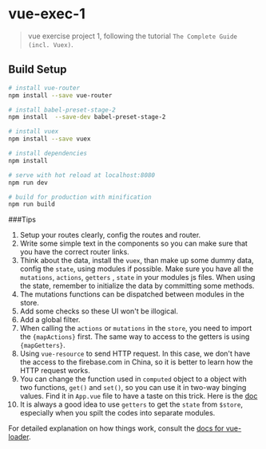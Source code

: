 # vue-exec-1

> vue exercise project 1, following the tutorial `The Complete Guide (incl. Vuex)`.

## Build Setup

``` bash
# install vue-router
npm install --save vue-router

# install babel-preset-stage-2
npm install  --save-dev babel-preset-stage-2

# install vuex
npm install --save vuex

# install dependencies
npm install

# serve with hot reload at localhost:8080
npm run dev

# build for production with minification
npm run build
```
###Tips
1. Setup your routes clearly, config the routes and router.
2. Write some simple text in the components so you can make sure that you have the correct router links.
3. Think about the data, install the `vuex`, than make up some dummy data, config the `state`, using modules if possible. Make sure you have all the `mutations`, `actions`, `getters` , `state` in your modules js files. When using the state, remember to initialize the data by committing some methods.
4. The mutations functions can be dispatched between modules in the store.
5. Add some checks so these UI won't be illogical.
6. Add a global filter.
7. When calling the `actions` or `mutations` in the `store`, you need to import the `{mapActions}` first. The same way to access to the getters is using `{mapGetters}`.
8. Using `vue-resource` to send HTTP request. In this case, we don't have the access to the firebase.com in China, so it is better to learn how the HTTP request works.
9. You can change the function used in `computed` object to a object with two functions, `get()` and `set()`, so you can use it in two-way binging values. Find it in `App.vue` file to have a taste on this trick. Here is the [doc](https://vuex.vuejs.org/zh-cn/forms.html)
10. It is always a good idea to use `getters` to get the `state` from `$store`, especially when you spilt the codes into separate modules.

For detailed explanation on how things work, consult the [docs for vue-loader](http://vuejs.github.io/vue-loader).
